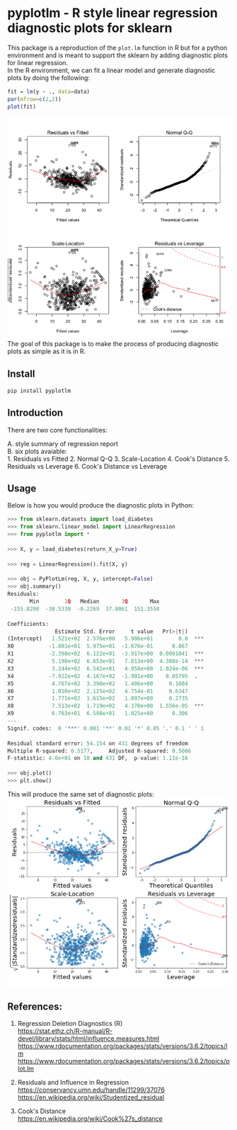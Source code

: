 # pyplotlm - R style linear regression diagnostic plots for sklearn
This package is a reproduction of the `plot.lm` function in R but for a python environment and is meant to support the sklearn by adding diagnostic plots for linear regression. <br>
In the R environment, we can fit a linear model and generate diagnostic plots by doing the following: <br>
```R
fit = lm(y ~ ., data=data)
par(mfrow=c(2,2))
plot(fit)
```
![](https://github.com/esmondhkchu/pyplotlm/blob/dev/graph/R_plot.png) <br>
The goal of this package is to make the process of producing diagnostic plots as simple as it is in R.

## Install
```bash
pip install pyplotlm
```

## Introduction
There are two core functionalities:

A. style summary of regression report <br>
B. six plots avaiable: <br>
    1. Residuals vs Fitted
    2. Normal Q-Q
    3. Scale-Location
    4. Cook's Distance
    5. Residuals vs Leverage
    6. Cook's Distance vs Leverage

## Usage
Below is how you would produce the diagnostic plots in Python:
```python
>>> from sklearn.datasets import load_diabetes
>>> from sklearn.linear_model import LinearRegression
>>> from pyplotlm import *

>>> X, y = load_diabetes(return_X_y=True)

>>> reg = LinearRegression().fit(X, y)

>>> obj = PyPlotLm(reg, X, y, intercept=False)
>>> obj.summary()
Residuals:
       Min        1Q   Median       3Q       Max
 -155.8290  -38.5339  -0.2269  37.8061  151.3550

Coefficients:
               Estimate Std. Error     t value   Pr(>|t|)
(Intercept)   1.521e+02  2.576e+00   5.906e+01        0.0  ***
X0           -1.001e+01  5.975e+01  -1.676e-01      0.867
X1           -2.398e+02  6.122e+01  -3.917e+00  0.0001041  ***
X2            5.198e+02  6.653e+01   7.813e+00  4.308e-14  ***
X3            3.244e+02  6.542e+01   4.958e+00  1.024e-06  ***
X4           -7.922e+02  4.167e+02  -1.901e+00    0.05795  .
X5            4.767e+02  3.390e+02   1.406e+00     0.1604
X6            1.010e+02  2.125e+02   4.754e-01     0.6347
X7            1.771e+02  1.615e+02   1.097e+00     0.2735
X8            7.513e+02  1.719e+02   4.370e+00  1.556e-05  ***
X9            6.763e+01  6.598e+01   1.025e+00      0.306
---
Signif. codes:  0 '***' 0.001 '**' 0.01 '*' 0.05 '.' 0.1 ' ' 1

Residual standard error: 54.154 on 431 degrees of freedom
Multiple R-squared: 0.5177,     Adjusted R-squared: 0.5066
F-statistic: 4.6e+01 on 10 and 431 DF,  p-value: 1.11e-16

>>> obj.plot()
>>> plt.show()
```
This will produce the same set of diagnostic plots: <br>
![](https://github.com/esmondhkchu/pyplotlm/blob/dev/graph/python_plot.png) <br>

## References:
1. Regression Deletion Diagnostics (R) <br>
https://stat.ethz.ch/R-manual/R-devel/library/stats/html/influence.measures.html <br>
https://www.rdocumentation.org/packages/stats/versions/3.6.2/topics/lm <br>
https://www.rdocumentation.org/packages/stats/versions/3.6.2/topics/plot.lm <br>

2. Residuals and Influence in Regression <br>
https://conservancy.umn.edu/handle/11299/37076 <br>
https://en.wikipedia.org/wiki/Studentized_residual <br>

3. Cook's Distance <br>
https://en.wikipedia.org/wiki/Cook%27s_distance <br>
